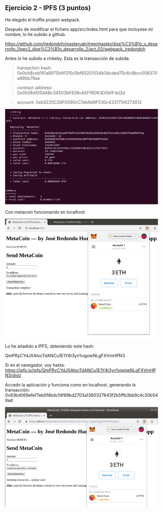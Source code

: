 Ejercicio 2 - IPFS (3 puntos)
--------

He elegido el truffle project webpack.

Después de modificar el fichero app/src/index.html para que incluyese mi nombre, lo he subido a github.

https://github.com/jredondoh/masteruah/tree/master/dise%C3%B1o_y_desarrollo_1/pec2_dise%C3%B1o_desarrollo_2/act_02/webpack_jredondoh

Antes lo he subido a rinkeby. Esta es la transacción de subida.
   > transaction hash:    0x0cb8ceb181a8975b9f315c0bf65201534b3dcded75c6c8bcc058370a89bb79aa

   > contract address:    0x0508d1054ABc34503bF838cAEFf9D63D0bfF4d2d
 
   > account:             0xb9225C26F0390cC7eb9d9F530c423175f4273012

![img](img/act_02_rinkeby_deployment.png)

Con metacoin funcionando en localhost 

![img](img/act_02_metacoin_local_ok.png)

Lo he añadido a IPFS, obteniendo este hash:

QmPRyCYdJXAtocTdANCu1E1Y4t3yn1vqpiwNLgFXVmHPN3

Si en el navegador, voy hasta:
https://ipfs.io/ipfs/QmPRyCYdJXAtocTdANCu1E1Y4t3yn1vqpiwNLgFXVmHPN3/dist/

Accedo la aplicación y funciona como en localhost, generando la transacción: 0x93bd069efef7eb0f4bdcfdf89bd2703a1380327643f2b5ffb3bb9c4c30b549ad

![img](img/act_02_metacoin_ipfs_ok.png)
